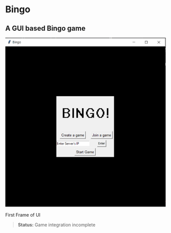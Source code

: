 # Bingo
## A GUI based Bingo game
![GUI Window](./main_ui.png) 

First Frame of UI
> **Status:** Game integration incomplete

